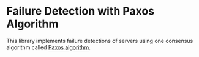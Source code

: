# Failure Detection with Paxos Algorithm

This library implements failure detections of servers using one consensus algorithm called [Paxos algorithm](https://lamport.azurewebsites.net/pubs/paxos-simple.pdf).
